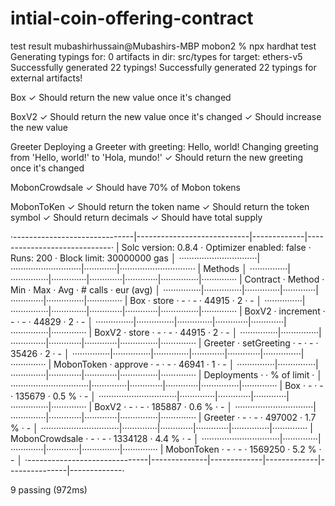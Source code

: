 # intial-coin-offering-contract

test result 
mubashirhussain@Mubashirs-MBP mobon2 % npx hardhat test
Generating typings for: 0 artifacts in dir: src/types for target: ethers-v5
Successfully generated 22 typings!
Successfully generated 22 typings for external artifacts!

  Box
    ✓ Should return the new value once it's changed

  BoxV2
    ✓ Should return the new value once it's changed
    ✓ Should increase the new value

  Greeter
Deploying a Greeter with greeting: Hello, world!
Changing greeting from 'Hello, world!' to 'Hola, mundo!'
    ✓ Should return the new greeting once it's changed

  MobonCrowdsale
    ✓ Should have 70% of Mobon tokens

  MobonToKen
    ✓ Should return the token name
    ✓ Should return the token symbol
    ✓ Should return decimals
    ✓ Should have total supply

·------------------------------|----------------------------|-------------|-----------------------------·
|     Solc version: 0.8.4      ·  Optimizer enabled: false  ·  Runs: 200  ·  Block limit: 30000000 gas  │
·······························|····························|·············|······························
|  Methods                                                                                              │
···············|···············|··············|·············|·············|···············|··············
|  Contract    ·  Method       ·  Min         ·  Max        ·  Avg        ·  # calls      ·  eur (avg)  │
···············|···············|··············|·············|·············|···············|··············
|  Box         ·  store        ·           -  ·          -  ·      44915  ·            2  ·          -  │
···············|···············|··············|·············|·············|···············|··············
|  BoxV2       ·  increment    ·           -  ·          -  ·      44829  ·            2  ·          -  │
···············|···············|··············|·············|·············|···············|··············
|  BoxV2       ·  store        ·           -  ·          -  ·      44915  ·            2  ·          -  │
···············|···············|··············|·············|·············|···············|··············
|  Greeter     ·  setGreeting  ·           -  ·          -  ·      35426  ·            2  ·          -  │
···············|···············|··············|·············|·············|···············|··············
|  MobonToken  ·  approve      ·           -  ·          -  ·      46941  ·            1  ·          -  │
···············|···············|··············|·············|·············|···············|··············
|  Deployments                 ·                                          ·  % of limit   ·             │
·······························|··············|·············|·············|···············|··············
|  Box                         ·           -  ·          -  ·     135679  ·        0.5 %  ·          -  │
·······························|··············|·············|·············|···············|··············
|  BoxV2                       ·           -  ·          -  ·     185887  ·        0.6 %  ·          -  │
·······························|··············|·············|·············|···············|··············
|  Greeter                     ·           -  ·          -  ·     497002  ·        1.7 %  ·          -  │
·······························|··············|·············|·············|···············|··············
|  MobonCrowdsale              ·           -  ·          -  ·    1334128  ·        4.4 %  ·          -  │
·······························|··············|·············|·············|···············|··············
|  MobonToken                  ·           -  ·          -  ·    1569250  ·        5.2 %  ·          -  │
·------------------------------|--------------|-------------|-------------|---------------|-------------·

  9 passing (972ms)
